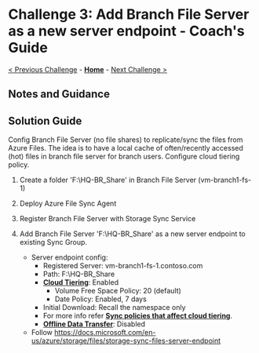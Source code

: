 # Challenge 3: Add Branch File Server as a new server endpoint - Coach's Guide

[< Previous Challenge](./02-server_endpoints.md) - **[Home](./README.md)** - [Next Challenge >](./04-add_data_protection.md)

## Notes and Guidance


## Solution Guide
Config Branch File Server (no file shares) to replicate/sync the files from Azure Files. The idea is to have a local cache of often/recently accessed (hot) files in branch file server for branch users. Configure cloud tiering policy.

1. Create a folder 'F:\HQ-BR_Share' in Branch File Server (vm-branch1-fs-1)

2. Deploy Azure File Sync Agent

3. Register Branch File Server with Storage Sync Service

4. Add Branch File Server 'F:\HQ-BR_Share' as a new server endpoint to existing Sync Group.
    - Server endpoint config:
        - Registered Server: vm-branch1-fs-1.contoso.com
        - Path: F:\HQ-BR_Share
        - **[Cloud Tiering](https://docs.microsoft.com/en-us/azure/storage/files/storage-sync-cloud-tiering-overview)**: Enabled
            - Volume Free Space Policy: 20 (default)
            - Date Policy: Enabled, 7 days
        - Initial Download: Recall the namespace only
        - For more info refer **[Sync policies that affect cloud tiering](https://docs.microsoft.com/en-us/azure/storage/files/storage-sync-cloud-tiering-overview#sync-policies-that-affect-cloud-tiering)**.
        - **[Offline Data Transfer](https://docs.microsoft.com/en-us/azure/storage/files/storage-sync-offline-data-transfer)**: Disabled
    - Follow https://docs.microsoft.com/en-us/azure/storage/files/storage-sync-files-server-endpoint
